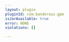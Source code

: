 ```yaml
---
layout: plugin
pluginId: com.banderous.gpm
isJarAvailable: true
error: NONE
violations: []

---
```

